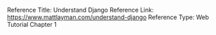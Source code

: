 
Reference Title:  Understand Django
Reference Link: https://www.mattlayman.com/understand-django
Reference Type: Web Tutorial
Chapter 1